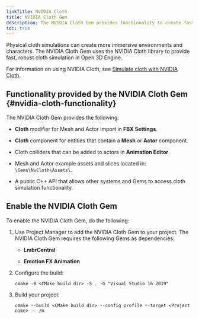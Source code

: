 ```yaml
---
linkTitle: NVIDIA Cloth
title: NVIDIA Cloth Gem
description: The NVIDIA Cloth Gem provides functionality to create fast, realistic cloth simulation with the NVIDIA Cloth library.
toc: true
---
```


Physical cloth simulations can create more immersive environments and characters. The NVIDIA Cloth Gem uses the NVIDIA Cloth library to provide fast, robust cloth simulation in Open 3D Engine.

For information on using NVIDIA Cloth, see [Simulate cloth with NVIDIA Cloth](/docs/user-guide/interactivity/physics/nvidia-cloth/).

## Functionality provided by the NVIDIA Cloth Gem {#nvidia-cloth-functionality}

The NVIDIA Cloth Gem provides the following:

* **Cloth** modifier for Mesh and Actor import in **FBX Settings**.

* **Cloth** component for entities that contain a **Mesh** or **Actor** component.

* Cloth colliders that can be added to actors in **Animation Editor**.

* Mesh and Actor example assets and slices located in: `\Gems\NvCloth\Assets\`.

* A public C++ API that allows other systems and Gems to access cloth simulation functionality.

## Enable the NVIDIA Cloth Gem

To enable the NVIDIA Cloth Gem, do the following:

1. Use Project Manager to add the NVIDIA Cloth Gem to your project. The NVIDIA Cloth Gem requires the following Gems as dependencies:

   * **LmbrCentral**
   
   * **Emotion FX Animation**

1. Configure the build:

   ```
   cmake -B <CMake build dir> -S . -G "Visual Studio 16 2019" 
   ```

1. Build your project:

   ```
   cmake --build <CMake build dir> --config profile --target <Project name> -- /m
   ```
